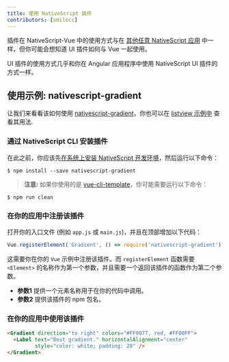 ```yaml
---
title: 使用 NativeScript 插件
contributors: [smilecc]
---
```


插件在 NativeScript-Vue 中的使用方式与在 [其他任意 NativeScript 应用](https://docs.nativescript.org/plugins/plugins) 中一样，但你可能会想知道 UI 插件如何与 Vue 一起使用。

UI 插件的使用方式几乎和你在 Angular 应用程序中使用 NativeScript UI 插件的方式一样。

## 使用示例: nativescript-gradient

让我们来看看该如何使用 [nativescript-gradient](https://github.com/EddyVerbruggen/nativescript-gradient)，你也可以在 [listview 示例中](https://github.com/rigor789/nativescript-vue/tree/master/samples/app/app-with-list-view.js) 查看其用法.

### 通过 NativeScript CLI 安装插件

在此之前，你应该先[在系统上安装 NativeScript 开发环境](/zh-CN/docs/getting-started/installation)，然后运行以下命令：

```shell
$ npm install --save nativescript-gradient
```

> **注意:** 如果你使用的是 [vue-cli-template](/zh-CN/docs/getting-started/templates/#nativescript-vuevue-cli-template)，你可能需要运行以下命令：

```shell
$ npm run clean
```

### 在你的应用中注册该插件

打开你的入口文件 (例如 `app.js` 或 `main.js`)，并且在顶部增加以下代码：

```JavaScript
Vue.registerElement('Gradient', () => require('nativescript-gradient').Gradient)
```

这需要你在你的 `Vue` 示例中注册该插件。而 `registerElement` 函数需要 `<Element>` 的名称作为第一个参数，并且需要一个返回该插件的函数作为第二个参数。

- **参数1** 提供一个元素名称用于在你的代码中调用。
- **参数2** 提供该插件的 npm 包名。

### 在你的应用中使用该插件

```HTML
<Gradient direction="to right" colors="#FF0077, red, #FF00FF">
  <Label text="Best gradient." horizontalAlignment="center"
         style="color: white; padding: 20" />
</Gradient>
```
